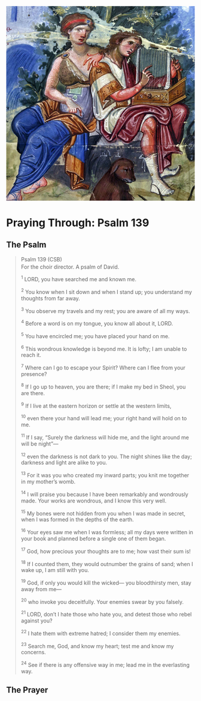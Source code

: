 <img class="intro-right" src="art-paris-psalter.jpg">

<style>
  li {list-style-type: none;}
  p + ul {
    margin-top: -18px;
}
</style>

# Praying Through: Psalm 139

## The Psalm

>Psalm 139 (CSB)  
><sup></sup> For the choir director. A psalm of David. 
>
><sup>1</sup> LORD, you have searched me and known me. 
>
><sup>2</sup> You know when I sit down and when I stand up; you understand my thoughts from far away. 
>
><sup>3</sup> You observe my travels and my rest; you are aware of all my ways. 
>
><sup>4</sup> Before a word is on my tongue, you know all about it, LORD. 
>
><sup>5</sup> You have encircled me; you have placed your hand on me. 
>
><sup>6</sup> This wondrous knowledge is beyond me. It is lofty; I am unable to reach it. 
>
><sup>7</sup> Where can I go to escape your Spirit? Where can I flee from your presence? 
>
><sup>8</sup> If I go up to heaven, you are there; if I make my bed in Sheol, you are there. 
>
><sup>9</sup> If I live at the eastern horizon or settle at the western limits, 
>
><sup>10</sup> even there your hand will lead me; your right hand will hold on to me. 
>
><sup>11</sup> If I say, “Surely the darkness will hide me, and the light around me will be night”— 
>
><sup>12</sup> even the darkness is not dark to you. The night shines like the day; darkness and light are alike to you. 
>
><sup>13</sup> For it was you who created my inward parts; you knit me together in my mother’s womb. 
>
><sup>14</sup> I will praise you because I have been remarkably and wondrously made. Your works are wondrous, and I know this very well. 
>
><sup>15</sup> My bones were not hidden from you when I was made in secret, when I was formed in the depths of the earth. 
>
><sup>16</sup> Your eyes saw me when I was formless; all my days were written in your book and planned before a single one of them began. 
>
><sup>17</sup> God, how precious your thoughts are to me; how vast their sum is! 
>
><sup>18</sup> If I counted them, they would outnumber the grains of sand; when I wake up, I am still with you. 
>
><sup>19</sup> God, if only you would kill the wicked— you bloodthirsty men, stay away from me— 
>
><sup>20</sup> who invoke you deceitfully. Your enemies swear by you falsely. 
>
><sup>21</sup> LORD, don’t I hate those who hate you, and detest those who rebel against you? 
>
><sup>22</sup> I hate them with extreme hatred; I consider them my enemies. 
>
><sup>23</sup> Search me, God, and know my heart; test me and know my concerns. 
>
><sup>24</sup> See if there is any offensive way in me; lead me in the everlasting way.

## The Prayer

<div style="font-variant: small-caps;">

</div>
